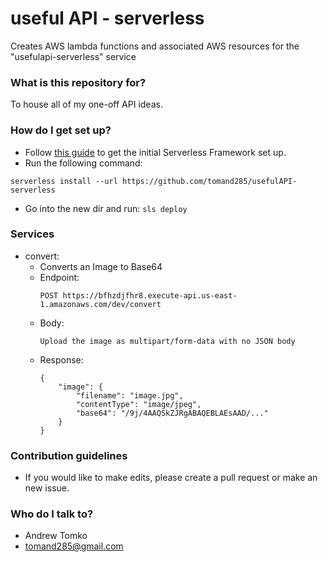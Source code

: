# useful API - serverless #

Creates AWS lambda functions and associated AWS resources for the "usefulapi-serverless" service

### What is this repository for? ###

To house all of my one-off API ideas.

### How do I get set up? ###

* Follow [this guide](https://serverless.com/framework/docs/getting-started/) to get the initial Serverless Framework set up.
* Run the following command:
```
serverless install --url https://github.com/tomand285/usefulAPI-serverless
```
* Go into the new dir and run:
``
sls deploy
``

### Services ###
* convert:
    * Converts an Image to Base64
    * Endpoint:
        ```
        POST https://bfhzdjfhr8.execute-api.us-east-1.amazonaws.com/dev/convert
        ```
    * Body:
        ```
        Upload the image as multipart/form-data with no JSON body
        ```
    * Response:
        ```
        {
            "image": {
                "filename": "image.jpg",
                "contentType": "image/jpeg",
                "base64": "/9j/4AAQSkZJRgABAQEBLAEsAAD/..."
            }
        }
        ```

### Contribution guidelines ###

* If you would like to make edits, please create a pull request or make an new issue.

### Who do I talk to? ###

* Andrew Tomko
* tomand285@gmail.com